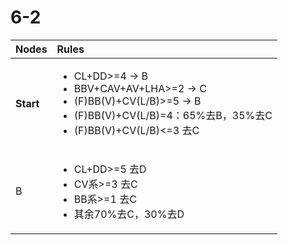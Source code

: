 # 6-2

<table>
  <thead>
    <tr>
      <th style="text-align:left">Nodes</th>
      <th style="text-align:left">Rules</th>
    </tr>
  </thead>
  <tbody>
    <tr>
      <td style="text-align:left"><b>Start</b>
      </td>
      <td style="text-align:left">
        <ul>
          <li>CL+DD&gt;=4 &#x2192; B</li>
          <li>BBV+CAV+AV+LHA&gt;=2 &#x2192; C</li>
          <li>(F)BB(V)+CV(L/B)&gt;=5 &#x2192; B</li>
          <li>(F)BB(V)+CV(L/B)=4&#xFF1A;65%&#x53BB;B&#xFF0C;35%&#x53BB;C</li>
          <li>(F)BB(V)+CV(L/B)&lt;=3 &#x53BB;C</li>
        </ul>
      </td>
    </tr>
    <tr>
      <td style="text-align:left">B</td>
      <td style="text-align:left">
        <p></p>
        <ul>
          <li>CL+DD&gt;=5 &#x53BB;D</li>
          <li>CV&#x7CFB;&gt;=3 &#x53BB;C</li>
          <li>BB&#x7CFB;&gt;=1 &#x53BB;C</li>
          <li>&#x5176;&#x4F59;70%&#x53BB;C&#xFF0C;30%&#x53BB;D</li>
        </ul>
      </td>
    </tr>
  </tbody>
</table>



